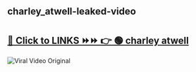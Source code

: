 
 ## charley_atwell-leaked-video 

# <h2><a href="https://clipsfans.com/charley_atwell&ref=git">🔗 Click to LINKS ⏩⏩ 👉 🟢 charley atwell </a></h2>

<a href="https://clipsfans.com/charley_atwell&ref=git" rel="nofollow" data-target="animated-image.originalLink"><img src="https://i.ibb.co.com/xMMVF88/686577567.gif" alt="Viral Video Original" style="max-width: 100%; display: inline-block;" data-target="animated-image.originalImage"></a>
